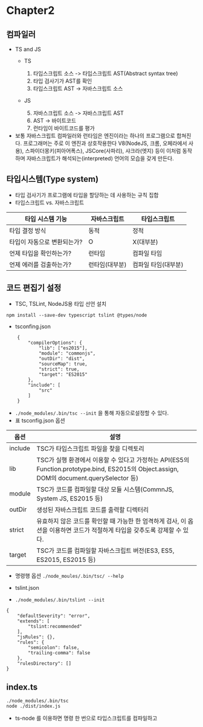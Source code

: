 # Chapter2

## 컴파일러
- TS and JS
    - TS 
        1. 타입스크립트 소스 -> 타입스크립트 AST(Abstract syntax tree)
        2. 타입 검사기가 AST를 확인
        3. 타입스크립트 AST -> 자바스크립트 소스
    
    - JS

        5. 자바스크립트 소스 -> 자바스크립트 AST
        6. AST -> 바이트코드
        7. 런타임이 바이트코드를 평가
- 보통 자바스크립트 컴파일러와 런타임은 엔진이라는 하나의 프로그램으로 합쳐진다.
    프로그래머는 주로 이 엔진과 상호작용한다
    V8(NodeJS, 크롬, 오페라에서 사용), 스파이더몽키(피아어폭스), JSCore(사파리), 샤크라(엣지) 등이 이처럼 동작하며 
    자바스크립트가 해석되는(interpreted) 언어의 모습을 갖게 만든다.

## 타입시스템(Type system)
- 타입 검사기가 프로그램에 타입을 할당하는 데 사용하는 규칙 집합
- 타입스크립트 vs. 자바스크립트

| 타입 시스템 기능 | 자바스크립트 | 타입스크립트 |
|-------|---|---|
| 타입 결정 방식 | 동적 | 정적 |
| 타입이 자동으로 변환되는가? | O | X(대부분) |
| 언제 타입을 확인하는가? | 런타임 | 컴파일 타임 |
| 언제 에러를 검출하는가? | 런타임(대부분) | 컴파일 타임(대부분) |

## 코드 편집기 설정
- TSC, TSLint, NodeJS용 타입 선언 설치

```npm install --save-dev typescript tslint @types/node```

- tsconfing.json
```
    {
        "compilerOptions": {
            "lib": ["es2015"],
            "module": "commonjs",
            "outDir": "dist",
            "sourceMap": true,
            "strict": true,
            "target": "ES2015"
        },
        "include": [
            "src"
        ]
    }
```
- ```./node_modules/.bin/tsc --init``` 을 통해 자동으로설정할 수 있다.
- 표 tsconfig.json 옵션

| 옵션 | 설명 |
|---|----------|
|include|TSC가 타입스크립트 파일을 찾을 디렉토리|
|lib|TSC가 실행 환경에서 이용할 수 있다고 가정하는 API(ES5의 Function.prototype.bind, ES2015의 Object.assign, DOM의 document.querySelector 등)|
|module|TSC가 코드를 컴파일할 대상 모듈 시스템(CommnJS, System JS, ES2015 등)|
|outDir|생성된 자바스크립트 코드를 출력할 디렉터리|
|strict|유효하지 않은 코드를 확인할 때 가능한 한 엄격하게 검사, 이 옵션을 이용하면 코드가 적절하게 타입을 갖추도록 강제할 수 있다. |
|target|TSC가 코드를 컴파일할 자바스크립트 버전(ES3, ES5, ES2015, ES2015 등)

- 명령행 옵션 ```./node_moules/.bin/tsc/ --help``` 

- tslint.json
- ```./node_modules/.bin/tslint --init```
```
{
    "defaultSeverity": "error",
    "extends": [
        "tslint:recommended"
    ],
    "jsRules": {},
    "rules": {
        "semicolon": false,
        "trailing-comma": false
    },
    "rulesDirectory": []
}
```

## index.ts
```
./node_modules/.bin/tsc
node ./dist/index.js
```
- ts-node 를 이용하면 명령 한 번으로 타입스크립트를 컴파일하고 





